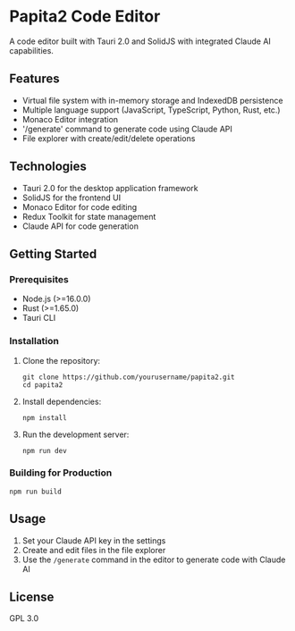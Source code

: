 # Papita2 Code Editor

A code editor built with Tauri 2.0 and SolidJS with integrated Claude AI capabilities.

## Features

- Virtual file system with in-memory storage and IndexedDB persistence
- Multiple language support (JavaScript, TypeScript, Python, Rust, etc.)
- Monaco Editor integration
- '/generate' command to generate code using Claude API
- File explorer with create/edit/delete operations

## Technologies

- Tauri 2.0 for the desktop application framework
- SolidJS for the frontend UI
- Monaco Editor for code editing
- Redux Toolkit for state management
- Claude API for code generation

## Getting Started

### Prerequisites

- Node.js (>=16.0.0)
- Rust (>=1.65.0)
- Tauri CLI

### Installation

1. Clone the repository:
   ```
   git clone https://github.com/yourusername/papita2.git
   cd papita2
   ```

2. Install dependencies:
   ```
   npm install
   ```

3. Run the development server:
   ```
   npm run dev
   ```

### Building for Production

```
npm run build
```

## Usage

1. Set your Claude API key in the settings
2. Create and edit files in the file explorer
3. Use the `/generate` command in the editor to generate code with Claude AI

## License

GPL 3.0

